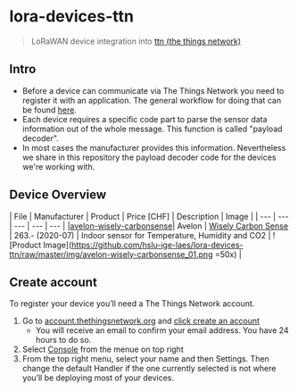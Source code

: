 # lora-devices-ttn
> LoRaWAN device integration into <a href="https://www.thethingsnetwork.org/">ttn (the things network)</a>

## Intro
- Before a device can communicate via The Things Network you need to register it with an application. The general workflow for doing that can be found <a href="https://www.thethingsnetwork.org/docs/devices/registration.html">here</a>.
- Each device requires a specific code part to parse the sensor data information out of the whole message. This function is called "payload decoder".
- In most cases the manufacturer provides this information. Nevertheless we share in this repository the payload decoder code for the devices we're working with.

## Device Overview
| File | Manufacturer | Product | Price [CHF] | Description | Image |
| --- | --- | --- | --- | --- |
|[avelon-wisely-carbonsense](https://github.com/hslu-ige-laes/lora-devices-ttn/blob/master/avelon-wisely-carbonsense.md)| Avelon | [Wisely Carbon Sense](https://avelon.com/en/wisely/) | 263.- (2020-07) | Indoor sensor for Temperature, Humidity and CO2 | ![Product Image](https://github.com/hslu-ige-laes/lora-devices-ttn/raw/master/img/avelon-wisely-carbonsense_01.png =50x) |

<!-- | Manufacturer | Product Name | Product-Link | Price [CHF] | Description |-->

## Create account
To register your device you’ll need a The Things Network account.
1. Go to [account.thethingsnetwork.org](https://account.thethingsnetwork.org/) and [click create an account](https://account.thethingsnetwork.org/register)
   - You will receive an email to confirm your email address. You have 24 hours to do so.
2. Select [Console](https://console.thethingsnetwork.org/) from the menue on top right
3. From the top right menu, select your name and then Settings. Then change the default Handler if the one currently selected is not where you’ll be deploying most of your devices.

